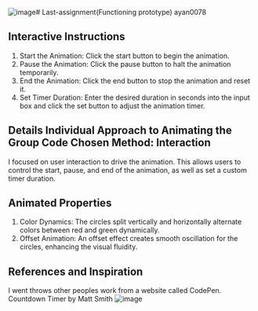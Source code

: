 ![image](https://github.com/AnYang0629/Last-assignment/assets/168147119/63dc7db7-3658-471c-8933-a7f519b3ec2c)# Last-assignment(Functioning prototype) ayan0078

## Interactive Instructions
1. Start the Animation: Click the start button to begin the animation.
2. Pause the Animation: Click the pause button to halt the animation temporarily.
3. End the Animation: Click the end button to stop the animation and reset it.
4. Set Timer Duration: Enter the desired duration in seconds into the input box and click the set button to adjust the animation timer.

## Details Individual Approach to Animating the Group Code Chosen Method: Interaction
I focused on user interaction to drive the animation. This allows users to control the start, pause, and end of the animation, as well as set a custom timer duration.
## Animated Properties
1. Color Dynamics: The circles split vertically and horizontally alternate colors between red and green dynamically.
2. Offset Animation: An offset effect creates smooth oscillation for the circles, enhancing the visual fluidity.

## References and Inspiration
I went throws other peoples work from a website called CodePen.
Countdown Timer by Matt Smith
![image](https://github.com/AnYang0629/Last-assignment/assets/168147119/b5d303b9-8dd0-4c36-90c1-77b0fc617538)
